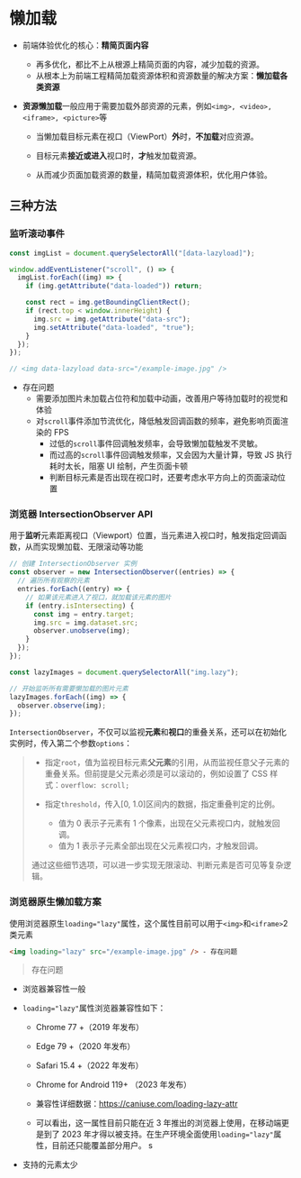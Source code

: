 # 懒加载

- 前端体验优化的核心：**精简页面内容**

  - 再多优化，都比不上从根源上精简页面的内容，减少加载的资源。
  - 从根本上为前端工程精简加载资源体积和资源数量的解决方案：**懒加载各类资源**

- **资源懒加载**一般应用于需要加载外部资源的元素，例如`<img>, <video>, <iframe>, <picture>`等

  - 当懒加载目标元素在视口（ViewPort）**外**时，**不加载**对应资源。
  - 目标元素**接近或进入**视口时，**才**触发加载资源。

  - 从而减少页面加载资源的数量，精简加载资源体积，优化用户体验。

## 三种方法

### 监听滚动事件

```javascript
const imgList = document.querySelectorAll("[data-lazyload]");

window.addEventListener("scroll", () => {
  imgList.forEach((img) => {
    if (img.getAttribute("data-loaded")) return;

    const rect = img.getBoundingClientRect();
    if (rect.top < window.innerHeight) {
      img.src = img.getAttribute("data-src");
      img.setAttribute("data-loaded", "true");
    }
  });
});

// <img data-lazyload data-src="/example-image.jpg" />
```

- 存在问题
  - 需要添加图片未加载占位符和加载中动画，改善用户等待加载时的视觉和体验
  - 对`scroll`事件添加节流优化，降低触发回调函数的频率，避免影响页面渲染的 FPS
    - 过低的`scroll`事件回调触发频率，会导致懒加载触发不灵敏。
    - 而过高的`scroll`事件回调触发频率，又会因为大量计算，导致 JS 执行耗时太长，阻塞 UI 绘制，产生页面卡顿
    - 判断目标元素是否出现在视口时，还要考虑水平方向上的页面滚动位置

### 浏览器 IntersectionObserver API

用于**监听**元素距离视口（Viewport）位置，当元素进入视口时，触发指定回调函数，从而实现懒加载、无限滚动等功能

```js
// 创建 IntersectionObserver 实例
const observer = new IntersectionObserver((entries) => {
  // 遍历所有观察的元素
  entries.forEach((entry) => {
    // 如果该元素进入了视口，就加载该元素的图片
    if (entry.isIntersecting) {
      const img = entry.target;
      img.src = img.dataset.src;
      observer.unobserve(img);
    }
  });
});

const lazyImages = document.querySelectorAll("img.lazy");

// 开始监听所有需要懒加载的图片元素
lazyImages.forEach((img) => {
  observer.observe(img);
});
```

`IntersectionObserver`，不仅可以监视**元素**和**视口**的重叠关系，还可以在初始化实例时，传入第二个参数`options`：

> - 指定`root`，值为监视目标元素**父元素**的引用，从而监视任意父子元素的重叠关系。但前提是父元素必须是可以滚动的，例如设置了 CSS 样式：`overflow: scroll;`
>
> - 指定`threshold`，传入[0, 1.0]区间内的数据，指定重叠判定的比例。
>
>   - 值为 0 表示子元素有 1 个像素，出现在父元素视口内，就触发回调。
>   - 值为 1 表示子元素全部出现在父元素视口内，才触发回调。
>
> 通过这些细节选项，可以进一步实现无限滚动、判断元素是否可见等复杂逻辑。

### 浏览器原生懒加载方案

使用浏览器原生`loading="lazy"`属性，这个属性目前可以用于`<img>`和`<iframe>`2 类元素

```html
<img loading="lazy" src="/example-image.jpg" /> - 存在问题
```

> 存在问题

- 浏览器兼容性一般
- `loading="lazy"`属性浏览器兼容性如下：

  - Chrome 77 +（2019 年发布）
  - Edge 79 +（2020 年发布）
  - Safari 15.4 +（2022 年发布）
  - Chrome for Android 119+ （2023 年发布）
  - 兼容性详细数据：https://caniuse.com/loading-lazy-attr

  - 可以看出，这一属性目前只能在近 3 年推出的浏览器上使用，在移动端更是到了 2023 年才得以被支持。在生产环境全面使用`loading="lazy"`属性，目前还只能覆盖部分用户。
    s

- 支持的元素太少
